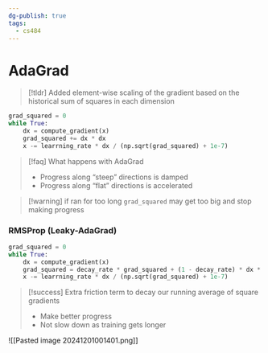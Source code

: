 ```yaml
---
dg-publish: true
tags:
  - cs484
---
```

# AdaGrad
> [!tldr] Added element-wise scaling of the gradient based on the historical sum of squares in each dimension

```python
grad_squared = 0
while True:
	dx = compute_gradient(x)
	grad_squared += dx * dx
	x -= learrning_rate * dx / (np.sqrt(grad_squared) + 1e-7)
```

> [!faq] What happens with AdaGrad
> * Progress along “steep” directions is damped
> * Progress along “flat” directions is accelerated

> [!warning] if ran for too long `grad_squared` may get too big and stop making progress

### RMSProp (Leaky-AdaGrad)
```python
grad_squared = 0
while True:
	dx = compute_gradient(x)
	grad_squared = decay_rate * grad_squared + (1 - decay_rate) * dx * dx
	x -= learrning_rate * dx / (np.sqrt(grad_squared) + 1e-7)
```
> [!success] Extra friction term to decay our running average of square gradients
> * Make better progress
> * Not slow down as training gets longer

![[Pasted image 20241201001401.png]]
